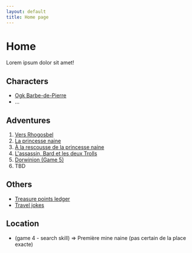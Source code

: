```yaml
---
layout: default
title: Home page
---
```


# Home
Lorem ipsum dolor sit amet!

## Characters
- [Ogk Barbe-de-Pierre](Characters/Ogk-Barbe-de-Pierre)
- ...

## Adventures
1. [Vers Rhogosbel](Adventures/game-01-vers-rhogosbel)
1. [La princesse naine](Adventures//game-02-la-princesse-naine)
1. [À la rescousse de la princesse naine](Adventures/game-03-a-la-rescousse-de-la-princesse-naine)
1. [L'assassin, Bard et les deux Trolls](Adventures/game-04-l-assassin-bard-et-les-deux-trolls)
1. [Dorwinion (Game 5)](Adventures/game-05-dorwinion.md)
1. TBD

## Others
- [Treasure points ledger](treasure-points-ledger)
- [Travel jokes](travel-jokes)

## Location
- (game 4 - search skill) => Première mine naine (pas certain de la place exacte)
